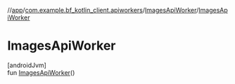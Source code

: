 //[app](../../../index.md)/[com.example.bf_kotlin_client.apiworkers](../index.md)/[ImagesApiWorker](index.md)/[ImagesApiWorker](-images-api-worker.md)

# ImagesApiWorker

[androidJvm]\
fun [ImagesApiWorker](-images-api-worker.md)()
